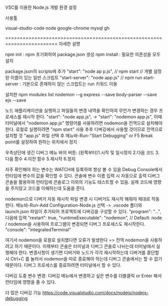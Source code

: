 VSC를 이용한 Node.js 개발 환경 설정

사용툴

<homebrew>
visual-studio-code
node
google-chrome
mysql
gh

========================================================================
자세한 설명

<npm>
npm init : npm 초기화하여 package.json 생성
npm install : 필요한 의존성을 모두 설치

package.json의 scripts에 추가
"start": "node ap p.js",       // npm start 
// 개별 설정된 이름이 있는 일반 스크립트
"start-server": "node app.js" // npm run start-server : 기본으로 존재하지 않는 스크립트는 run 키워드 이용

설치한 npm modules list
nodemon --g
express --save
body-parser --save
ejs --save

<nodemon>
노드 애플리케이션을 실행하고 파일들의 변경 내역을 확인하여 무언가 변경하는 경우 프로세스를 재시작 한다.
"start": "node app.js", -> "start": "nodemon app.js",
이때 터미널에서 "nodemon app.js" 명령어를 사용하려면 nodemon을 전역으로 설치해야 한다.
로컬로 실행하려면 "npm start" 사용
추후 디버깅에서 사용할 것이므로 전역으로 설치할 것

<express>

<body-parser>

<Debug>
"app.js" 파일 선택 후 메뉴바-Run-"Start Debugging" or F5 
Break point를 설정하여 원하는 위치에서 정지

우측상단에 생긴 디버그 메뉴 바의 버튼: (왼쪽부터)1.시작 및 일시정지 2.다음 코드 3.다음 함수 4.이전 함수 5.재시작 6.정지

자주 확인해야 하는 변수는 WATCH에 등록하여 항상 볼 수 있음
Debug Console에서 런타임에 변수의 값을 확인할 수 있다. 콘솔에 변수 이름 입력 시 자동으로 출력
디버그 콘솔을 활용하여 런타임에 콘솔로그 이외의 기능도 테스트할 수 있음. 실제 코드에 영향을 주지않고 코드를 이해하는데 도움을 준다.

nodemon으로 디버거 자동 재시작
파일 변경 시 디버거도 재시작 해줘야 제대로 작동한다.
메뉴바-Run-Add Configuration-Node.js 선택 -> .vscode 폴더와 launch.json 파일이 추가되어 프로젝트에 디버깅을 구성할 수 있다.
"program": "...", 다음에 입력
"restart": true,
"runtimeExecutable": "nodemon", // Default: node / nodemon을 사용하여 프로그램이 변경되면 디버그 프로세스도 재시작한다.
"console": "integratedTerminal"

여기서 nodemon을 로컬로 설치했다면 오류가 발생한다 => 전역 nodemon을 사용하려고 하기 때문이다.
이제부터 콘솔은 터미널과 디버그 콘솔로 나뉘는데 터미널에서 실행해야 한다. 변경사항이 생기면 디버거와 노드가 각각 재시작하는데
디버거를 중단할 시 Ctrl+C 를 눌러서 nodemon을 따로 종료해야 하는데 디버그 콘솔에서는 할 수 없기때문이다.
디버그 프로세스를 종료하려면 터미널에서 할 수 있다.

디버깅 도중 변수 변경: 디버깅 메뉴에서 변경하고 싶은 변수를 더블클릭 or Enter 해서 런타임에 영향을 줄 수 있다.

더 많은 디버깅 기능
https://code.visualstudio.com/docs/nodejs/nodejs-debugging 